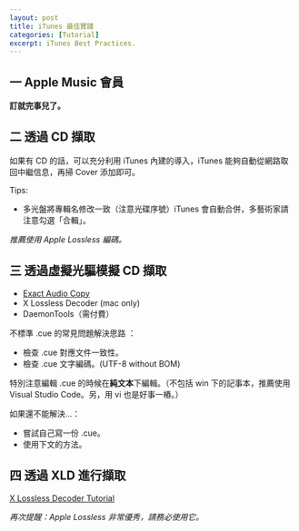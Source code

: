 ```yaml
---
layout: post
title: iTunes 最佳實踐
categories: [Tutorial]
excerpt: iTunes Best Practices.
---
```

## 一 Apple Music 會員

**訂就完事兒了。**

## 二 透過 CD 擷取

如果有 CD 的話，可以充分利用 iTunes 內建的導入，iTunes 能夠自動從網路取回中繼信息，再掃 Cover 添加即可。

Tips:

- 多光盤將專輯名修改一致（注意光碟序號）iTunes 會自動合併，多藝術家請注意勾選「合輯」。

_推薦使用 Apple Lossless 編碼。_

## 三 透過虛擬光驅模擬 CD 擷取

- [Exact Audio Copy][EAC]
- X Lossless Decoder (mac only)
- DaemonTools（需付費）

不標準 .cue 的常見問題解決思路 ：

- 檢查 .cue 對應文件一致性。
- 檢查 .cue 文字編碼。(UTF-8 without BOM)

特別注意編輯 .cue 的時候在**純文本**下編輯。（不包括 win 下的記事本，推薦使用 Visual Studio Code。另，用 vi 也是好事一樁。）

如果還不能解決...：

- 嘗試自己寫一份 .cue。
- 使用下文的方法。

## 四 透過 XLD 進行擷取

[X Lossless Decoder Tutorial][XLD]

_再次提醒：Apple Lossless 非常優秀，請務必使用它。_

[EAC]: /tutorial/2019/02/09/eac.html
[XLD]: /tutorial/2019/02/09/cuetools.html